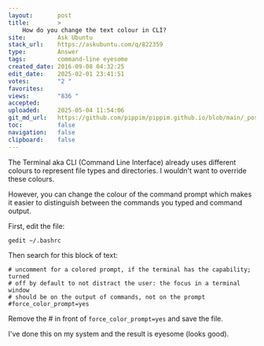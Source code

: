 ```yaml
---
layout:       post
title:        >
    How do you change the text colour in CLI?
site:         Ask Ubuntu
stack_url:    https://askubuntu.com/q/822359
type:         Answer
tags:         command-line eyesome
created_date: 2016-09-08 04:32:25
edit_date:    2025-02-01 23:41:51
votes:        "2 "
favorites:    
views:        "836 "
accepted:     
uploaded:     2025-05-04 11:54:06
git_md_url:   https://github.com/pippim/pippim.github.io/blob/main/_posts/2016/2016-09-08-How-do-you-change-the-text-colour-in-CLI_.md
toc:          false
navigation:   false
clipboard:    false
---
```


The Terminal aka CLI (Command Line Interface) already uses different colours to represent file types and directories. I wouldn't want to override these colours.

However, you can change the colour of the command prompt which makes it easier to distinguish between the commands you typed and command output.

First, edit the file:

``` 
gedit ~/.bashrc
```

Then search for this block of text:

``` 
# uncomment for a colored prompt, if the terminal has the capability; turned
# off by default to not distract the user: the focus in a terminal window
# should be on the output of commands, not on the prompt
#force_color_prompt=yes
```

Remove the # in front of `force_color_prompt=yes` and save the file.

I've done this on my system and the result is eyesome (looks good).
